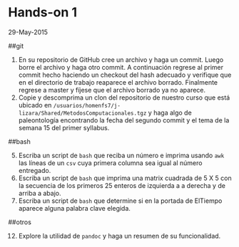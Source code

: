 # Hands-on 1
29-May-2015

##git

1. En su repositorio de GitHub cree un archivo y haga un commit. Luego borre el archivo y haga otro commit. A continuación regrese al primer commit hecho haciendo un checkout del hash adecuado y verifique que en el directorio de trabajo reaparece el archivo borrado. Finalmente regrese a master y fíjese que el archivo borrado ya no aparece.
2. Copie y descomprima un clon del repositorio de nuestro curso que está ubicado en `/usuarios/homenfs7/j-lizara/Shared/MetodosComputacionales.tgz` y haga algo de paleontología encontrando la fecha del segundo commit y el tema de la semana 15 del primer syllabus.

##bash

5. Escriba un script de `bash` que reciba un número e imprima usando `awk` las líneas de un `csv` cuya primera columna sea igual al número entregado.
6. Escriba un script de `bash` que imprima una matrix cuadrada de 5 X 5 con la secuencia de los primeros 25 enteros de izquierda a a derecha y de arriba a abajo.
7. Escriba un script de `bash` que determine si en la portada de ElTiempo aparece alguna palabra clave elegida.

##otros

12. Explore la utilidad de `pandoc` y haga un resumen de su funcionalidad.
